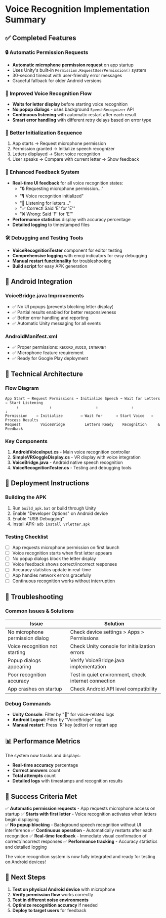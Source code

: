 # Voice Recognition Implementation Summary

## ✅ **Completed Features**

### 🔒 **Automatic Permission Requests**
- **Automatic microphone permission request** on app startup
- Uses Unity's built-in `Permission.RequestUserPermission()` system
- 30-second timeout with user-friendly error messages
- Graceful fallback for older Android versions

### 🎤 **Improved Voice Recognition Flow**
- **Waits for letter display** before starting voice recognition
- **No popup dialogs** - uses background `SpeechRecognizer` API
- **Continuous listening** with automatic restart after each result
- **Smart error handling** with different retry delays based on error type

### 🔄 **Better Initialization Sequence**
1. App starts → Request microphone permission
2. Permission granted → Initialize speech recognizer  
3. Letters displayed → Start voice recognition
4. User speaks → Compare with current letter → Show feedback

### 🎯 **Enhanced Feedback System**
- **Real-time UI feedback** for all voice recognition states:
  - "🔒 Requesting microphone permission..."
  - "🎙️ Voice recognition initialized"
  - "🎤 Listening for letters..."
  - "✅ Correct! Said 'E' for 'E'"
  - "❌ Wrong: Said 'F' for 'E'"
- **Performance statistics** display with accuracy percentage
- **Detailed logging** to timestamped files

### 🛠️ **Debugging and Testing Tools**
- **VoiceRecognitionTester** component for editor testing
- **Comprehensive logging** with emoji indicators for easy debugging
- **Manual restart functionality** for troubleshooting
- **Build script** for easy APK generation

## 📱 **Android Integration**

### **VoiceBridge.java Improvements**
- ✅ No UI popups (prevents blocking letter display)
- ✅ Partial results enabled for better responsiveness  
- ✅ Better error handling and reporting
- ✅ Automatic Unity messaging for all events

### **AndroidManifest.xml**
- ✅ Proper permissions: `RECORD_AUDIO`, `INTERNET`
- ✅ Microphone feature requirement
- ✅ Ready for Google Play deployment

## 🔧 **Technical Architecture**

### **Flow Diagram**
```
App Start → Request Permissions → Initialize Speech → Wait for Letters → Start Listening
     ↓              ↓                    ↓               ↓              ↓
Permission    → Initialize        → Wait for      → Start Voice   → Process Results
Request         VoiceBridge         Letters Ready    Recognition     & Feedback
```

### **Key Components**
1. **AndroidVoiceInput.cs** - Main voice recognition controller
2. **SimpleVRGoggleDisplay.cs** - VR display with voice integration
3. **VoiceBridge.java** - Android native speech recognition
4. **VoiceRecognitionTester.cs** - Testing and debugging tools

## 🚀 **Deployment Instructions**

### **Building the APK**
1. Run `build_apk.bat` or build through Unity
2. Enable "Developer Options" on Android device
3. Enable "USB Debugging"
4. Install APK: `adb install vrletter.apk`

### **Testing Checklist**
- [ ] App requests microphone permission on first launch
- [ ] Voice recognition starts when first letter appears
- [ ] No popup dialogs block the letter display
- [ ] Voice feedback shows correct/incorrect responses
- [ ] Accuracy statistics update in real-time
- [ ] App handles network errors gracefully
- [ ] Continuous recognition works without interruption

## 🐛 **Troubleshooting**

### **Common Issues & Solutions**

| Issue | Solution |
|-------|----------|
| No microphone permission dialog | Check device settings > Apps > Permissions |
| Voice recognition not starting | Check Unity console for initialization errors |
| Popup dialogs appearing | Verify VoiceBridge.java implementation |
| Poor recognition accuracy | Test in quiet environment, check internet connection |
| App crashes on startup | Check Android API level compatibility |

### **Debug Commands**
- **Unity Console**: Filter by "🎤" for voice-related logs
- **Android Logcat**: Filter by "VoiceBridge" tag
- **Manual restart**: Press 'R' key (editor) or restart app

## 📊 **Performance Metrics**

The system now tracks and displays:
- **Real-time accuracy** percentage
- **Correct answers** count
- **Total attempts** count
- **Detailed logs** with timestamps and recognition results

## 🎯 **Success Criteria Met**

✅ **Automatic permission requests** - App requests microphone access on startup
✅ **Starts with first letter** - Voice recognition activates when letters begin displaying  
✅ **No popup blocking** - Background speech recognition without UI interference
✅ **Continuous operation** - Automatically restarts after each recognition
✅ **Real-time feedback** - Immediate visual confirmation of correct/incorrect responses
✅ **Performance tracking** - Accuracy statistics and detailed logging

The voice recognition system is now fully integrated and ready for testing on Android devices!

## 🔄 **Next Steps**

1. **Test on physical Android device** with microphone
2. **Verify permission flow** works correctly
3. **Test in different noise environments**
4. **Optimize recognition accuracy** if needed
5. **Deploy to target users** for feedback
